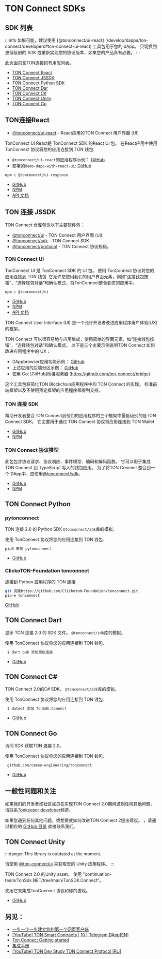 # TON Connect SDKs

## SDK 列表

:::info
如果可能，建议使用 [@tonconnect/ui-react] (/develop/dapps/ton-connect/developers#ton-connect-ui-react) 工具包用于您的 dApp。 只切换到更低级别的 SDK 或重新实现您的协议版本，如果您的产品真有必要。
:::

此页面包含TON连接的有用库列表。

- [TON Connect React](/develop/dapps/ton-connect/developers#ton-connect-react)
- [TON Connect JSSDK](/develop/dapps/ton-connect/developers#ton-connect-js-sdk)
- [TON Connect Python SDK](/develop/dapps/ton-connect/developers#ton-connect-python)
- [TON Connect Dar](/develop/dapps/ton-connect/developers#ton-connect-dart)
- [TON Connect C#](/develop/dapps/ton-connect/developers#ton-connect-c)
- [TON Connect Unity](/develop/dapps/ton-connect/developers#ton-connect-unity)
- [TON Connect Go](/develop/dapps/ton-connect/developers#ton-connect-go)

## TON连接React

- [@tonconnect/ui-react](/develop/dapps/ton-connect/developers#ton-connect-ui-react) - React应用的TON Connect 用户界面 (UI)

TonConnect UI React是 TonConnect SDK 的React UI 包。 在React应用中使用 TonConnect 协议将您的应用连接到 TON 钱包.

- `@tonconnect/ui-react`的应用程序示例： [GitHub](https://github.com/ton-connect/demo-dapp-with-react-ui)
- 部署的`demo-dapp-with-react-ui`: [GitHub](https://ton-connect.github.io/demo-dapp-with-react-ui/)

```bash
npm i @tonconnect/ui-response
```

- [GitHub](https://github.com/ton-connect/sdk/tree/main/packes/ui-react)
- [NPM](https://www.npmjs.com/package/@tonconnect/ui-react)
- [API 文档](https://ton-connect.github.io/sdk/modules/_tonconnect_ui_react.html)

## TON 连接 JSSDK

TON Connect 仓库包含以下主要软件包：

- [@tonconnect/ui](/develop/dapps/ton-connect/developers#ton-connect-ui) - TON Connect 用户界面 (UI)
- [@tonconnect/sdk](/develop/dapps/ton-connect/developers#ton-connect-sdk) - TON Connect SDK
- [@tonconnect/protocol](/develop/dapps/ton-connect/developers#ton-connect-protocol-models) - TON Connect 协议规格。

### TON Connect UI

TonConnect UI 是 TonConnect SDK 的 UI 包。 使用 TonConnect 协议将您的应用连接到 TON 钱包. 它允许您使用我们的用户界面元素，例如“连接钱包按钮”、“选择钱包对话”和确认模式，将TonConnect整合到您的应用中。

```bash
npm i @tonconnect/ui
```

- [GitHub](https://github.com/ton-connect/sdk/tree/main/packes/ui)
- [NPM](https://www.npmjs.com/package/@tonconnect/ui)
- [API 文档](https://ton-connect.github.io/sdk/modules/_tonconnect_ui.html)

TON Connect User Interface (UI) 是一个允许开发者改进应用程序用户体验(UX)的框架。

TON Connect 可以很容易地与应用集成，使用简单的界面元素，如“连接钱包按钮”、“选择钱包对话”和确认模式。 以下是三个主要示例说明TON Connect 如何改进应用程序中的 UX：

- DAppbrowser应用功能示例： [GitHub](https://ton-connect.github.io/demo-dapp/)
- 上述应用的后端分区示例： [GitHub](https://github.com/ton-connect/demo-dapp-backend)
- 使用 Go: [GitHub]桥接服务器 (https://github.com/ton-connect/bridge)

这个工具包将简化TON Blockchain应用程序中的 TON Connect 的实现。 标准前端框架以及不使用预定框架的应用程序都得到支持。

### TON 连接 SDK

帮助开发者整合TON Connect到他们的应用程序的三个框架中最低级别的是TON Connect SDK。 它主要用于通过 TON Connect 协议将应用连接到 TON Wallet

- [GitHub](https://github.com/ton-connect/sdk/tree/main/packes/sdk)
- [NPM](https://www.npmjs.com/package/@tonconnect/sdk)

### TON Connect 协议模型

此包包含协议请求、协议响应、事件模型、编码和解码函数。 它可以用于集成TON Connect 到 TypeScript 写入的钱包应用。 为了将TON Connect 整合到一个 DApp中，应使用[@tonconnect/sdk](https://www.npmjs.com/package/@tonconnect/sdk)。

- [GitHub](https://github.com/ton-connect/sdk/tree/main/packes/protocol)
- [NPM](https://www.npmjs.com/package/@tonconnect/protocol)

## TON Connect Python

### pytonconnect

TON 连接 2.0 的 Python SDK `@tonconnect/sdk`库的模拟。

使用 TonConnect 协议将您的应用连接到 TON 钱包.

```bash
pip3 安装 pytonconnect
```

- [GitHub](https://github.com/XaBbl4/pytonconnect)

### ClickoTON-Foundation tonconnect

连接到 Python 应用程序的 TON 连接

```bash
git 克隆https://github.com/ClickotoN-Foundation/tonconnect.git
pip-e tonconnect
```

[GitHub](https://github.com/ClickotoN-Foundation/tonconnect)

## TON Connect Dart

显示 TON 连接 2.0 的 SDK 文件。 `@tonconnect/sdk`库的模拟。

使用 TonConnect 协议将您的应用连接到 TON 钱包.

```bash
 $ dart pub 添加黑色连接
```

- [GitHub](https://github.com/romanovichim/dartTonconnect)

## TON Connect C\#

TON Connect 2.0的C# SDK。 `@tonconnect/sdk`库的模拟。

使用 TonConnect 协议将您的应用连接到 TON 钱包.

```bash
 $ dotnet 添加 TonSdk.Connect
```

- [GitHub](https://github.com/continuation-team/TonSdk.NET/tree/main/TonSDK.Connect)

## TON Connect Go

访问 SDK 获取TON 连接 2.0。

使用 TonConnect 协议将您的应用连接到 TON 钱包.

```bash
 github.com/cameo-engineering/tonconnect
```

- [GitHub](https://github.com/cameo-engineering/tonconnect)

## 一般性问题和关注

如果我们的开发者或社区成员在实现TON Connect 2.0期间遇到任何其他问题，请联系[Tonkeeper developer](https://t.me/tonkeeperdev)频道。

如果您遇到任何其他问题，或想要就如何改进TON Connect 2提出建议。 ，请通过相应的 [GitHub 目录](https://github.com/ton-connect/) 直接联系我们。

## TON Connect Unity

:::danger
This library is outdated at the moment.

请使用 [@ton-connect/ui](https://www.npmjs.com/package/@tonconnect/ui) 来获取您的 Unity 应用程序。
:::

TON Connect 2.0 的Unity asset。 使用 "continuation-team/TonSdk.NET/tree/main/TonSDK.Connect"。

使用它来集成TonConnect 协议和你的游戏。

- [GitHub](https://github.com/continuation-team/unity-ton-connect)

## 另见：

- [一步一步一步建立您的第一个网页客户端](https://ton-community.github.io/tutorials/03-client/)
- [[YouTube] TON Smart Contracts | 10 | Telegram DApp[EN]](https://www.youtube.com/watch?v=D6t3eZPdgAU\&t=254s\&ab_channel=AlefmanVladimir%5BEN%5D)
- [Ton Connect Getting started](https://github.com/ton-connect/sdk/tree/main/packes/sdk)
- [集成手册](/develop/dapps/ton-connect/integration)
- [[YouTube] TON Dev Study TON Connect Protocol [RU]](https://www.youtube.com/paylist?list=PLyDBPwv9EPsCJ226xS5_dKmXXxWx1CKz_)
